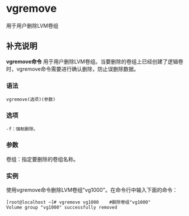 vgremove
===

用于用户删除LVM卷组

## 补充说明

**vgremove命令** 用于用户删除LVM卷组。当要删除的卷组上已经创建了逻辑卷时，vgremove命令需要进行确认删除，防止误删除数据。

###  语法

```shell
vgremove(选项)(参数)
```

###  选项

```shell
-f：强制删除。
```

###  参数

卷组：指定要删除的卷组名称。

###  实例

使用vgremove命令删除LVM卷组"vg1000"。在命令行中输入下面的命令：

```shell
[root@localhost ~]# vgremove vg1000    #删除卷组"vg1000"
Volume group "vg1000" successfully removed
```


<!-- Linux命令行搜索引擎：https://jaywcjlove.github.io/linux-command/ -->